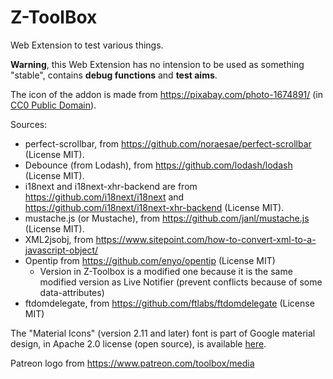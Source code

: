 # Z-ToolBox
Web Extension to test various things.

**Warning**, this Web Extension has no intension to be used as something "stable", contains **debug functions** and **test aims**. 

The icon of the addon is made from https://pixabay.com/photo-1674891/ (in [CC0 Public Domain](https://pixabay.com/fr/service/terms/#usage)).

Sources:
- perfect-scrollbar, from https://github.com/noraesae/perfect-scrollbar (License MIT).
- Debounce (from Lodash), from https://github.com/lodash/lodash (License MIT).
- i18next and i18next-xhr-backend are from https://github.com/i18next/i18next and https://github.com/i18next/i18next-xhr-backend (License MIT).
- mustache.js (or Mustache), from https://github.com/janl/mustache.js (License MIT).
- XML2jsobj, from https://www.sitepoint.com/how-to-convert-xml-to-a-javascript-object/
- Opentip from https://github.com/enyo/opentip (License MIT)
  - Version in Z-Toolbox is a modified one because it is the same modified version as Live Notifier (prevent conflicts because of some data-attributes)
- ftdomdelegate, from https://github.com/ftlabs/ftdomdelegate (License MIT)


The "Material Icons" (version 2.11 and later) font is part of Google material design, in Apache 2.0 license (open source), is available [here](https://google.github.io/material-design-icons/).

Patreon logo from https://www.patreon.com/toolbox/media